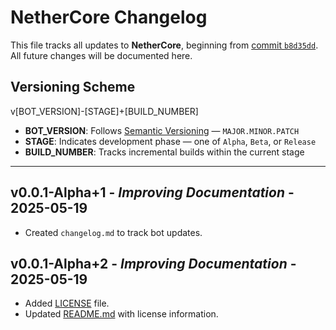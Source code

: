 # NetherCore Changelog

This file tracks all updates to **NetherCore**, beginning from [commit `b8d35dd`](https://github.com/NetherHost/nethercore/commit/b8d35ddc621569a1163cad2fcf56910acf931444). All future changes will be documented here.

## Versioning Scheme

v\[BOT_VERSION]-\[STAGE]+\[BUILD_NUMBER]

- **BOT_VERSION**: Follows [Semantic Versioning](https://semver.org/) — `MAJOR.MINOR.PATCH`
- **STAGE**: Indicates development phase — one of `Alpha`, `Beta`, or `Release`
- **BUILD_NUMBER**: Tracks incremental builds within the current stage

---

## v0.0.1-Alpha+1 - _Improving Documentation_ - 2025-05-19

- Created `changelog.md` to track bot updates.

## v0.0.1-Alpha+2 - _Improving Documentation_ - 2025-05-19

- Added [LICENSE](./license) file.
- Updated [README.md](./readme.md) with license information.
